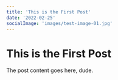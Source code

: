 ```yaml
---
title: 'This is the First Post'
date: '2022-02-25'
socialImage: 'images/test-image-01.jpg'
---
```


# This is the First Post

The post content goes here, dude.
